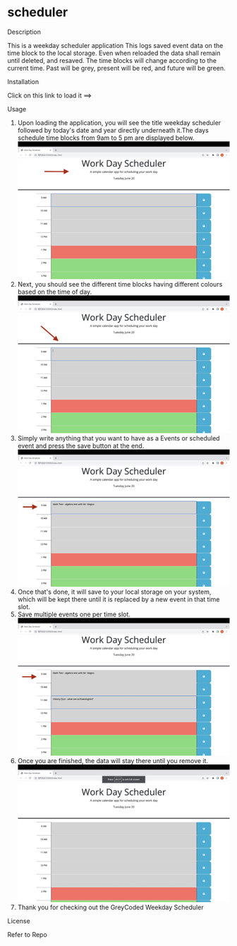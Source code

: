# scheduler


Description

This is a weekday scheduler application
This logs saved event data on the time block to the local storage.
Even when reloaded the data shall remain until deleted, and resaved.
The time blocks will change according to the current time. 
Past will be grey, present will be red, and future will be green.

Installation

Click on this link to load it ==>


Usage

1. Upon loading the application, you will see the title weekday scheduler followed by today's date and year directly underneath it.The days schedule time blocks from 9am to 5 pm are displayed below. 
![](./assets/Images/img1.jpg)
2. Next, you should see the different time blocks having different colours based on the time of day.
![](./assets/Images/img2.jpg)
3. Simply write anything that you want to have as a Events or scheduled event and press the save button at the end.
![](./assets/Images/img3.jpg)
4. Once that's done, it will save to your local storage on your system, which will be kept there until it is replaced by a new event in that time slot.
5. Save multiple events one per time slot.
![](./assets/Images/img4.jpg)
6. Once you are finished, the data will stay there until you remove it.
![](./assets/Images/img5.jpg)
7. Thank you for checking out the GreyCoded Weekday Scheduler



License

Refer to Repo